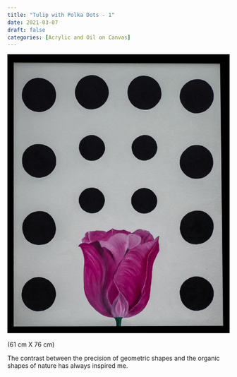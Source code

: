 ```yaml
---
title: "Tulip with Polka Dots - 1"
date: 2021-03-07
draft: false
categories: [Acrylic and Oil on Canvas]
---
```


![](Tulip-with-Polka-dots-1.jpg)

(61 cm X 76 cm)

The contrast between the precision of geometric shapes and the organic shapes of nature has always inspired me.